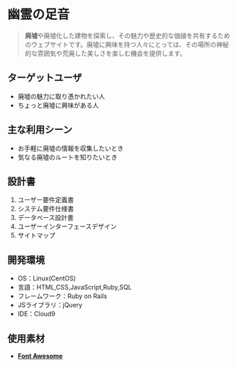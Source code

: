 # 幽霊の足音

>**廃墟**や廃墟化した建物を探索し、その魅力や歴史的な価値を共有するためのウェブサイトです。廃墟に興味を持つ人々にとっては、その場所の神秘的な雰囲気や荒廃した美しさを楽しむ機会を提供します。


## ターゲットユーザ

- 廃墟の魅力に取り憑かれたい人 
- ちょっと廃墟に興味がある人

## 主な利用シーン
- お手軽に廃墟の情報を収集したいとき
- 気なる廃墟のルートを知りたいとき

## 設計書
1. ユーザー要件定義書
2. システム要件仕様書
3. データベース設計書
4. ユーザーインターフェースデザイン
5. サイトマップ


## 開発環境
- OS：Linux(CentOS)
- 言語：HTML,CSS,JavaScript,Ruby,SQL
- フレームワーク：Ruby on Rails
- JSライブラリ：jQuery
- IDE：Cloud9

## 使用素材
-  [**Font Awesome**](https://fontawesome.com/)